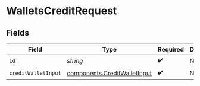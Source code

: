 # WalletsCreditRequest


## Fields

| Field                                                                        | Type                                                                         | Required                                                                     | Description                                                                  |
| ---------------------------------------------------------------------------- | ---------------------------------------------------------------------------- | ---------------------------------------------------------------------------- | ---------------------------------------------------------------------------- |
| `id`                                                                         | *string*                                                                     | :heavy_check_mark:                                                           | N/A                                                                          |
| `creditWalletInput`                                                          | [components.CreditWalletInput](../../models/components/creditwalletinput.md) | :heavy_check_mark:                                                           | N/A                                                                          |